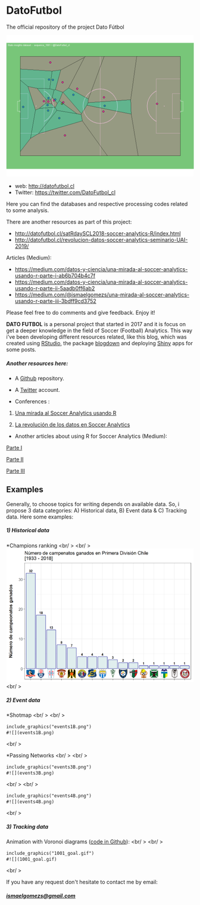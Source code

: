 # DatoFutbol
The official repository of the project Dato Fútbol

![](1001_goal.gif)

* web: http://datofutbol.cl 
* Twitter: https://twitter.com/DatoFutbol_cl


Here you can find the databases and respective processing codes related to some analysis.

There are another resources as part of this project:

* http://datofutbol.cl/satRdaySCL2018-soccer-analytics-R/index.html
* http://datofutbol.cl/revolucion-datos-soccer-analytics-seminario-UAI-2019/

Articles (Medium):

* https://medium.com/datos-y-ciencia/una-mirada-al-soccer-analytics-usando-r-parte-i-ab6b704b4c7f
* https://medium.com/datos-y-ciencia/una-mirada-al-soccer-analytics-usando-r-parte-ii-5aadb0ff6ab2
* https://medium.com/@ismaelgomezs/una-mirada-al-soccer-analytics-usando-r-parte-iii-3bdff9cd3752

Please feel free to do comments and give feedback.
Enjoy it!



**DATO FUTBOL** is a personal project that started in 2017 and it is focus on get a deeper knowledge in the field of Soccer (Football) Analytics. This way i've been developing different resources related, like this blog, which was created using [RStudio](https://www.rstudio.com), the package [blogdown](https://github.com/rstudio/blogdown) and deploying [Shiny](http://shiny.rstudio.com) apps for some posts.

##### Another resources here:

* A [Github](https://github.com/Bustami/DatoFutbol) repository.

* A [Twitter](https://twitter.com/DatoFutbol_cl) account.

* Conferences :

1) [Una mirada al Soccer Analytics usando R](http://datofutbol.cl/satRdaySCL2018-soccer-analytics-R/index.html)

2) [La revolución de los datos en Soccer Analytics](http://datofutbol.cl/revolucion-datos-soccer-analytics-seminario-UAI-2019/)

* Another articles about using R for Soccer Analytics (Medium):

[Parte I](https://medium.com/datos-y-ciencia/una-mirada-al-soccer-analytics-usando-r-parte-i-ab6b704b4c7f)

[Parte II](https://medium.com/datos-y-ciencia/una-mirada-al-soccer-analytics-usando-r-parte-ii-5aadb0ff6ab2)

[Parte III](https://medium.com/@ismaelgomezs/una-mirada-al-soccer-analytics-usando-r-parte-iii-3bdff9cd3752)

## Examples

Generally, to choose topics for writing depends on available data. So, i propose 3 data categories: A) Historical data, B) Event data & C) Tracking data. Here some examples:

##### 1) Historical data

*Champions ranking
<br/ >
<br/ >
![](campeones.png)
<br/ >


##### 2) Event data

*Shotmap
<br/ >
<br/ >
```{r c2, out.width = "500px"}
include_graphics("events1B.png")
#![](events1B.png)
```
<br/ >


*Passing Networks
<br/ >
<br/ >
```{r c3, out.width = "500px"}
include_graphics("events3B.png")
#![](events3B.png)
```
<br/ >
<br/ >
```{r c4, out.width = "500px"}
include_graphics("events4B.png")
#![](events4B.png)
```
<br/ >


##### 3) Tracking data

Animation with Voronoi diagrams ([code in Github](https://github.com/Bustami/DatoFutbol/tree/master/TrackingDataTest)):
<br/ >
<br/ >
```{r c5, out.width = "500px"}
include_graphics("1001_goal.gif")
#![](1001_goal.gif)
```
<br/ >

If you have any request don't hesitate to contact me by email:

##### ismaelgomezs@gmail.com
